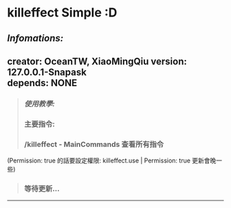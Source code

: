 # killeffect Simple :D  
  ## ***Infomations:***  
   creator: OceanTW, XiaoMingQiu
   version: 127.0.0.1-Snapask  
   depends: **NONE**
---
> ### ***使用教學:***  
> ### **主要指令:**  
> ### /killeffect - MainCommands 查看所有指令 
(Permission: true 的話要設定權限: killeffect.use | Permission: true 更新會晚一些)  
> ### 等待更新... 
---

